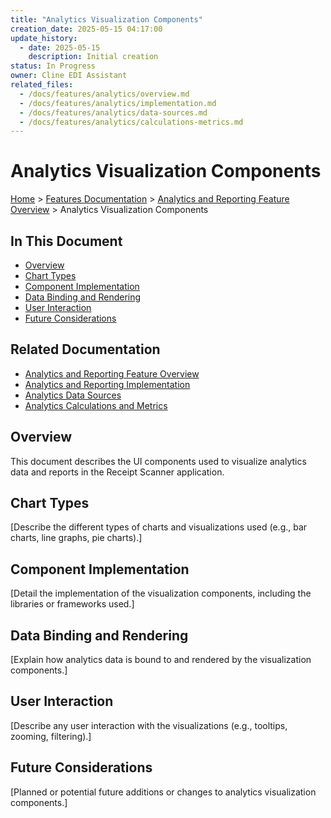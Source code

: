 ```yaml
---
title: "Analytics Visualization Components"
creation_date: 2025-05-15 04:17:00
update_history:
  - date: 2025-05-15
    description: Initial creation
status: In Progress
owner: Cline EDI Assistant
related_files:
  - /docs/features/analytics/overview.md
  - /docs/features/analytics/implementation.md
  - /docs/features/analytics/data-sources.md
  - /docs/features/analytics/calculations-metrics.md
---
```


# Analytics Visualization Components

[Home](/docs) > [Features Documentation](/docs/features) > [Analytics and Reporting Feature Overview](../analytics/overview.md) > Analytics Visualization Components

## In This Document
- [Overview](#overview)
- [Chart Types](#chart-types)
- [Component Implementation](#component-implementation)
- [Data Binding and Rendering](#data-binding-and-rendering)
- [User Interaction](#user-interaction)
- [Future Considerations](#future-considerations)

## Related Documentation
- [Analytics and Reporting Feature Overview](./overview.md)
- [Analytics and Reporting Implementation](./implementation.md)
- [Analytics Data Sources](./data-sources.md)
- [Analytics Calculations and Metrics](./calculations-metrics.md)

## Overview

This document describes the UI components used to visualize analytics data and reports in the Receipt Scanner application.

## Chart Types

[Describe the different types of charts and visualizations used (e.g., bar charts, line graphs, pie charts).]

## Component Implementation

[Detail the implementation of the visualization components, including the libraries or frameworks used.]

## Data Binding and Rendering

[Explain how analytics data is bound to and rendered by the visualization components.]

## User Interaction

[Describe any user interaction with the visualizations (e.g., tooltips, zooming, filtering).]

## Future Considerations

[Planned or potential future additions or changes to analytics visualization components.]
